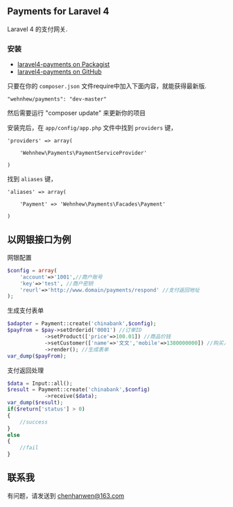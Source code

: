 ## Payments for Laravel 4

Laravel 4 的支付网关.

### 安装

- [laravel4-payments on Packagist](https://packagist.org/packages/wehnhew/payments)
- [laravel4-payments on GitHub](https://github.com/wehnhew/laravel4-payments)

只要在你的 `composer.json` 文件require中加入下面内容，就能获得最新版.

~~~
"wehnhew/payments": "dev-master"
~~~

然后需要运行 "composer update" 来更新你的项目

安装完后，在 `app/config/app.php` 文件中找到 `providers` 键，

~~~
'providers' => array(

    'Wehnhew\Payments\PaymentServiceProvider'

)
~~~

找到 `aliases` 键，

~~~
'aliases' => array(

    'Payment' => 'Wehnhew\Payments\Facades\Payment'

)
~~~

## 以网银接口为例
网银配置

~~~php
$config = array(
	'account'=>'1001',//商户账号
	'key'=>'test', //商户密钥
	'reurl'=>'http://www.domain/payments/respond' //支付返回地址
);
~~~

生成支付表单

~~~php
$adapter = Payment::create('chinabank',$config);
$payFrom = $pay->setOrderid('0001') //订单ID
			->setProduct(['price'=>100.01]) //商品价钱
			->setCustomer(['name'=>'文文','mobile'=>1380000000]) //购买人名称，手机
			->render(); //生成表单
var_dump($payFrom);
~~~

支付返回处理

~~~php
$data = Input::all();
$result = Payment::create('chinabank',$config)
			->receive($data);
var_dump($result);
if($return['status'] > 0)
{
	//success
}
else
{
	//fail
}
~~~

## 联系我
有问题，请发送到 chenhanwen@163.com
